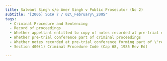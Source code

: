 ```yaml
---
title: Salwant Singh s/o Amer Singh v Public Prosecutor (No 2) 
subtitle: "[2005] SGCA 7 / 02\_February\_2005"
tags:
  - Criminal Procedure and Sentencing
  - Record of proceedings
  - Whether appellant entitled to copy of notes recorded at pre-trial conference of criminal case
  - Whether pre-trial conference part of criminal proceedings
  - Whether notes recorded at pre-trial conference forming part of \"record of proceedings\" in Criminal Procedure Code
  - Section 400(1) Criminal Procedure Code (Cap 68, 1985 Rev Ed)

---
```


